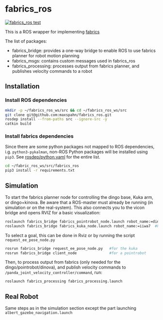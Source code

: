 # fabrics_ros

[![fabrics_ros test](https://github.com/maxspahn/fabrics_ros/actions/workflows/fabrics_ros_test.yml/badge.svg?branch=ft-ci)](https://github.com/maxspahn/fabrics_ros/actions/workflows/fabrics_ros_test.yml)

This is a ROS wrapper for implementing [fabrics](https://github.com/tud-amr/fabrics)

The list of packages:
- fabrics_bridge: provides a one-way bridge to enable ROS to use fabrics planner for robot motion planning
- fabrics_msgs: contains custom messages used in fabrics_ros
- fabrics_processing: processes output from fabrics planner, and publishes velocity commands to a robot

## Installation

### Install ROS dependencies

```bash
mkdir -p ~/fabrics_ros_ws/src && cd ~/fabrics_ros_ws/src
git clone git@github.com:maxspahn/fabrics_ros.git
rosdep install --from-paths src --ignore-src -y
catkin build 
```

### Install fabrics dependencies

Since there are some python packages not mapped to ROS dependencies, i.g.
`python3-pykalman`, non-ROS Python packages will be installed using `pip3`. See
[rosdep/python.yaml](https://github.com/ros/rosdistro/blob/master/rosdep/python.yaml)
for the entire list.


```bash
cd ~/fabric_ros_ws/src/fabrics_ros
pip3 install -r requirements.txt
```

## Simulation
<!-- To start an Albert simulation environment using velocity control mode:

```bash
roslaunch albert_gazebo albert_gazebo_navigation.launch panda_control_mode:=velocity
``` -->

<!-- If you don't have a real goal and obstacles published/detected, run:

```bash
roslaunch fabrics_bridge fabrics_interactive_marker.launch
``` -->
To start the fabrics planner node for controlling the dingo base, Kuka arm, or dingo+kinova. Be aware that a ROS-master must already be running (in simulation or on the real-system). 
This also connects you to the vicon bridge and opens RVIZ for a basic visualization:
```bash
roslaunch fabrics_bridge fabrics_pointrobot_node.launch robot_name:=dingo2 obstacle_name1:=dynamic_object1 #dingo-base
roslaunch fabrics_bridge fabrics_kuka_node.launch robot_name:=iiwa7  #kuka
```
To select a goal, this can be done in Rviz or by running the script `request_ee_pose_node.py`
```bash
rosrun fabrics_bridge request_ee_pose_node.py   #for the kuka
rosrun fabrics_bridge client_node               #for a pointrobot
```

Then, to process output from fabrics (only needed for the dingo/pointrobot/dinova), and publish velocity commands to `/panda_joint_velocity_controller/command`, run:
```bash
roslaunch fabrics_processing fabrics_processing.launch
```

## Real Robot


Same steps as in the simulation section except the part launching `albert_gazebo_navigation.launch` 

